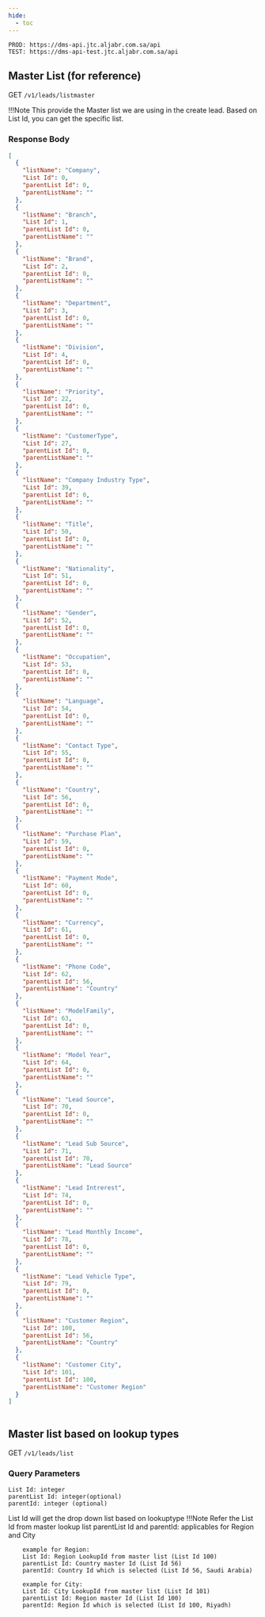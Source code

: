 ```yaml
---
hide:
  - toc
---
```


```
PROD: https://dms-api.jtc.aljabr.com.sa/api
TEST: https://dms-api-test.jtc.aljabr.com.sa/api
```

## Master List (for reference)
<span class="http-get">GET</span> `/v1/leads/listmaster`

!!!Note
    This provide the Master list we are using in the create lead. Based on List Id, you can get the specific list.




### Response Body

```json
[
  {
    "listName": "Company",
    "List Id": 0,
    "parentList Id": 0,
    "parentListName": ""
  },
  {
    "listName": "Branch",
    "List Id": 1,
    "parentList Id": 0,
    "parentListName": ""
  },
  {
    "listName": "Brand",
    "List Id": 2,
    "parentList Id": 0,
    "parentListName": ""
  },
  {
    "listName": "Department",
    "List Id": 3,
    "parentList Id": 0,
    "parentListName": ""
  },
  {
    "listName": "Division",
    "List Id": 4,
    "parentList Id": 0,
    "parentListName": ""
  },
  {
    "listName": "Priority",
    "List Id": 22,
    "parentList Id": 0,
    "parentListName": ""
  },
  {
    "listName": "CustomerType",
    "List Id": 27,
    "parentList Id": 0,
    "parentListName": ""
  },
  {
    "listName": "Company Industry Type",
    "List Id": 39,
    "parentList Id": 0,
    "parentListName": ""
  },
  {
    "listName": "Title",
    "List Id": 50,
    "parentList Id": 0,
    "parentListName": ""
  },
  {
    "listName": "Nationality",
    "List Id": 51,
    "parentList Id": 0,
    "parentListName": ""
  },
  {
    "listName": "Gender",
    "List Id": 52,
    "parentList Id": 0,
    "parentListName": ""
  },
  {
    "listName": "Occupation",
    "List Id": 53,
    "parentList Id": 0,
    "parentListName": ""
  },
  {
    "listName": "Language",
    "List Id": 54,
    "parentList Id": 0,
    "parentListName": ""
  },
  {
    "listName": "Contact Type",
    "List Id": 55,
    "parentList Id": 0,
    "parentListName": ""
  },
  {
    "listName": "Country",
    "List Id": 56,
    "parentList Id": 0,
    "parentListName": ""
  },
  {
    "listName": "Purchase Plan",
    "List Id": 59,
    "parentList Id": 0,
    "parentListName": ""
  },
  {
    "listName": "Payment Mode",
    "List Id": 60,
    "parentList Id": 0,
    "parentListName": ""
  },
  {
    "listName": "Currency",
    "List Id": 61,
    "parentList Id": 0,
    "parentListName": ""
  },
  {
    "listName": "Phone Code",
    "List Id": 62,
    "parentList Id": 56,
    "parentListName": "Country"
  },
  {
    "listName": "ModelFamily",
    "List Id": 63,
    "parentList Id": 0,
    "parentListName": ""
  },
  {
    "listName": "Model Year",
    "List Id": 64,
    "parentList Id": 0,
    "parentListName": ""
  },
  {
    "listName": "Lead Source",
    "List Id": 70,
    "parentList Id": 0,
    "parentListName": ""
  },
  {
    "listName": "Lead Sub Source",
    "List Id": 71,
    "parentList Id": 70,
    "parentListName": "Lead Source"
  },
  {
    "listName": "Lead Intrerest",
    "List Id": 74,
    "parentList Id": 0,
    "parentListName": ""
  },
  {
    "listName": "Lead Monthly Income",
    "List Id": 78,
    "parentList Id": 0,
    "parentListName": ""
  },
  {
    "listName": "Lead Vehicle Type",
    "List Id": 79,
    "parentList Id": 0,
    "parentListName": ""
  },
  {
    "listName": "Customer Region",
    "List Id": 100,
    "parentList Id": 56,
    "parentListName": "Country"
  },
  {
    "listName": "Customer City",
    "List Id": 101,
    "parentList Id": 100,
    "parentListName": "Customer Region"
  }
]
 
```

## Master list based on lookup types
<span class="http-get">GET</span> `/v1/leads/list`

### Query Parameters

```
List Id: integer
parentList Id: integer(optional)
parentId: integer (optional)  
``` 
List Id will get the drop down list based on lookuptype
!!!Note
    Refer the List Id from master lookup list
    parentList Id and parentId: applicables for Region and City
    
        example for Region: 
        List Id: Region LookupId from master list (List Id 100)
        parentList Id: Country master Id (List Id 56) 
        parentId: Country Id which is selected (List Id 56, Saudi Arabia)
        
        example for City: 
        List Id: City LookupId from master list (List Id 101)
        parentList Id: Region master Id (List Id 100)
        parentId: Region Id which is selected (List Id 100, Riyadh)